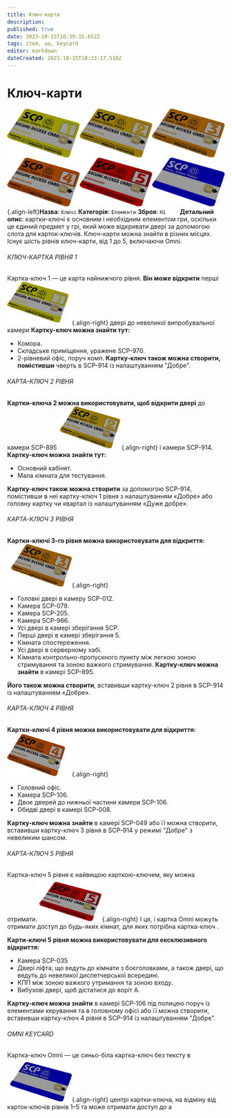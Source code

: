 ```yaml
---
title: Ключ-карти
description: 
published: true
date: 2023-10-15T10:39:15.652Z
tags: item, ua, keycard
editor: markdown
dateCreated: 2023-10-15T10:23:17.510Z
---
```



# Ключ-карти
![all_keycards.png](/images/items/all_keycards.png){.align-left}**Назва**: `Ключі`
**Категорія**: `Елементи`
**Зброя**: `Ні`
⠀
 ⠀
**Детальний опис**: картки-ключі є основним і необхідним елементом гри, оскільки це єдиний предмет у грі, який може відкривати двері за допомогою слота для карток-ключів. Ключ-карти можна знайти в різних місцях. Існує шість рівнів ключ-карти, від 1 до 5, включаючи Omni.
###### КЛЮЧ-КАРТКА РІВНЯ 1
Картка-ключ 1 — це карта найнижчого рівня. **Він може відкрити** перші![keycard1.png](/images/items/keycard1.png){.align-right} двері до невеликої випробувальної камери
**Картку-ключ можна знайти тут:**
- Комора.
- Складське приміщення, уражене SCP-970.
- 2-рівневий офіс, поруч комп.
**Картку-ключ також можна створити, помістивши** чверть в SCP-914 із налаштуванням "Добре".
###### КАРТА-КЛЮЧ 2 РІВНЯ
**Картки-ключа 2 можна використовувати, щоб відкрити двері** до камери SCP-895![keycard2.png](/images/items/keycard2.png){.align-right} і камери SCP-914.
**Картку-ключ можна знайти тут:**
- Основний кабінет.
- Мала кімната для тестування.

**Картку-ключ також можна створити** за допомогою SCP-914, помістивши в неї картку-ключ 1 рівня з налаштуванням «Добре» або головну картку чи квартал із налаштуванням «Дуже добре».
###### КАРТА-КЛЮЧ 3 РІВНЯ
**Картки-ключі 3-го рівня можна використовувати для відкриття:**![keycard3.png](/images/items/keycard3.png){.align-right}

- Головні двері в камеру SCP-012.
- Камера SCP-079.
- Камера SCP-205.
- Камера SCP-966.
- Усі двері в камері зберігання SCP.
- Перші двері в камері зберігання 5.
- Кімната спостереження.
- Усі двері в серверному хабі.
- Кімната контрольно-пропускного пункту між легкою зоною стримування та зоною важкого стримування.
**Картку-ключ можна знайти** в камері SCP-895.

**Його також можна створити**, вставивши картку-ключ 2 рівня в SCP-914 із налаштуванням «Добре».
###### КАРТА-КЛЮЧ 4 РІВНЯ
**Картки-ключі 4 рівня можна використовувати для відкриття:**![keycard4.png](/images/items/keycard4.png){.align-right}

- Головний офіс.
- Камера SCP-106.
- Двоє дверей до нижньої частини камери SCP-106.
- Обидві двері в камері SCP-008.

**Картку-ключ можна знайти** в камері SCP-049 або її можна створити, вставивши картку-ключ 3 рівня в SCP-914 у режимі "Добре" з невеликим шансом.
###### КАРТА-КЛЮЧ 5 РІВНЯ
Картка-ключ 5 рівня є найвищою карткою-ключем, яку можна отримати.![keycard5.png](/images/items/keycard5.png){.align-right} І ця, і картка Omni можуть отримати доступ до будь-яких кімнат, для яких потрібна картка-ключ .

**Карти-ключі 5 рівня можна використовувати для ексклюзивного відкриття:**

- Камера SCP-035
- Двері ліфта, що ведуть до кімнати з боєголовками, а також двері, що ведуть до невеликої диспетчерської всередині.
- КПП між зоною важкого утримання та зоною входу.
- Вибухові двері, щоб дістатися до воріт А.

**Картку-ключ можна знайти** в камері SCP-106 під полицею поруч із елементами керування та в головному офісі або її можна створити, вставивши картку-ключ 4 рівня в SCP-914 із налаштуванням "Добре".
###### OMNI KEYCARD
Картка-ключ Omni — це синьо-біла картка-ключ без тексту в![keycard6.png](/images/items/keycard6.png){.align-right} центрі картки-ключа, на відміну від карток-ключів рівнів 1–5 та може отримати доступ до a